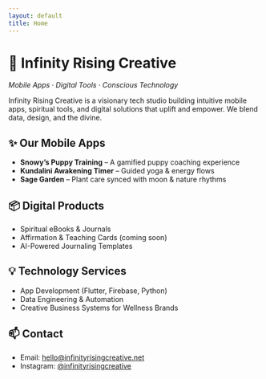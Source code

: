 ```yaml
---
layout: default
title: Home
---
```


# 🌟 Infinity Rising Creative

*Mobile Apps · Digital Tools · Conscious Technology*

Infinity Rising Creative is a visionary tech studio building intuitive mobile apps, spiritual tools, and digital solutions that uplift and empower. We blend data, design, and the divine.

## ✨ Our Mobile Apps

- **Snowy’s Puppy Training** – A gamified puppy coaching experience  
- **Kundalini Awakening Timer** – Guided yoga & energy flows  
- **Sage Garden** – Plant care synced with moon & nature rhythms  

## 📦 Digital Products

- Spiritual eBooks & Journals  
- Affirmation & Teaching Cards (coming soon)  
- AI-Powered Journaling Templates  

## 💡 Technology Services

- App Development (Flutter, Firebase, Python)  
- Data Engineering & Automation  
- Creative Business Systems for Wellness Brands  

## 📫 Contact

- Email: hello@infinityrisingcreative.net  
- Instagram: [@infinityrisingcreative](https://instagram.com/infinityrisingcreative)
